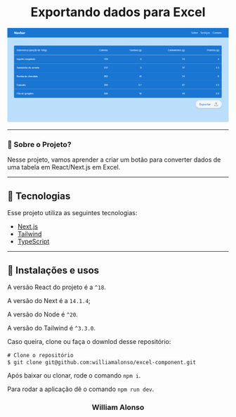 
<h1 align="center">
    Exportando dados para Excel
</h1>

<div align="center">
  <img src="/public/images/Home.png" alt"Home page" title="Home page" width="1000" />
</div>

---


### 🤔 Sobre o Projeto?

Nesse projeto, vamos aprender a criar um botão para converter dados de uma tabela em React/Next.js em Excel.

---

## 🚀 Tecnologias

Esse projeto utiliza as seguintes tecnologias:

- [Next.js](https://nextjs.org)
- [Tailwind](https://tailwindcss.com)
- [TypeScript](https://www.typescriptlang.org)

---


## 🙅 Instalações e usos

A versão React do projeto é a `^18`.

A versão do Next é a `14.1.4`;

A versão do Node é `^20`.

A versão do Tailwind é `^3.3.0`.

Caso queira, clone ou faça o downlod desse repositório:

```
# Clone o repositório
$ git clone git@github.com:williamalonso/excel-component.git
```

Após baixar ou clonar, rode o comando `npm i`.

Para rodar a aplicação dê o comando `npm run dev`.

<h3 align="center">William Alonso</h3>

